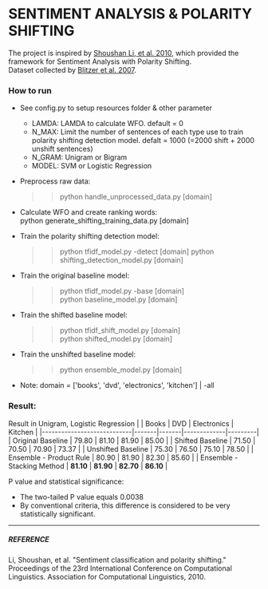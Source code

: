 # SENTIMENT ANALYSIS & POLARITY SHIFTING
The project is inspired by [Shoushan Li, et al. 2010](http://dl.acm.org/citation.cfm?id=1873853), which provided the framework for Sentiment Analysis with Polarity Shifting.  
Dataset collected by [Blitzer et al. 2007](http://www.seas.upenn.edu/~mdredze/datasets/sentiment/).  
  

### How to run

* See config.py to setup resources folder & other parameter  
	- LAMDA: LAMDA to calculate WFO. default = 0
	- N_MAX: Limit the number of sentences of each type use to train polarity shifting detection model. defalt = 1000 (=2000 shift + 2000 unshift sentences)
	- N_GRAM: Unigram or Bigram
	- MODEL: SVM or Logistic Regression
  
* Preprocess raw data:   
	>>python handle_unprocessed_data.py [domain]  
  
* Calculate WFO and create ranking words:  
	python generate_shifting_training_data.py [domain]  
  
* Train the polarity shifting detection model:  
	>>python tfidf_model.py -detect [domain]
	python shifting_detection_model.py [domain]  
  
* Train the original baseline model:
	>>python tfidf_model.py -base [domain]  
 	python baseline_model.py [domain]    
  
* Train the shifted baseline model:  
	>>python tfidf_shift_model.py [domain]  
	python shifted_model.py [domain]  

* Train the unshifted baseline model:  
	>>python ensemble_model.py [domain]  

* Note: domain = ['books', 'dvd', 'electronics', 'kitchen']  | -all

### Result:
Result in Unigram, Logistic Regression
|                            | Books | DVD   | Electronics | Kitchen |
|----------------------------|-------|-------|-------------|---------|
| Original Baseline          | 79.80 | 81.10 | 81.90       | 85.00   |
| Shifted Baseline           | 71.50 | 70.50 | 70.90       | 73.37   |
| Unshifted Baseline         | 75.30 | 76.50 | 75.10       | 78.50   |
| Ensemble - Product Rule    | 80.90 | 81.90 | 82.30       | 85.60   |
| Ensemble - Stacking Method | **81.10** | **81.90** | **82.70**       | **86.10**   |  
  
P value and statistical significance:
- The two-tailed P value equals 0.0038
- By conventional criteria, this difference is considered to be very statistically significant.   
-------
##### REFERENCE
Li, Shoushan, et al. "Sentiment classification and polarity shifting." Proceedings of the 23rd International Conference on Computational Linguistics. Association for Computational Linguistics, 2010.
